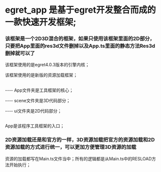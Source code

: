 # egret_app 是基于egret开发整合而成的一款快速开发框架;

### 该框架是一个2D3D混合的框架，如果只使用该框架里面的2D部分，只要把App里面的res3d文件删掉以及App.ts里面的静态方法Res3d删掉就可以了

该框架使用的是egret4.0.3版本的引擎内核；

该框架使用的是新版的资源加载框架；

##

---- App文件夹是工具框架的核心；

---- scene文件夹是3D代码部分；

---- ui文件夹是2D代码部分；

##

App是该程序工具框架的入口；

### 2D资源加载还是和官方的一样，3D资源加载把官方的资源加载和2D资源加载的方式进行统一，可以更加方便管理3D资源的加载

资源的加载都写在Main.ts文件当中；所有的逻辑都是从Main.ts中的RESLOAD方法开始执行；

